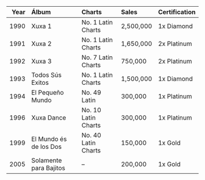 |   Year | Álbum                  | Charts              | Sales     | Certification   |
|-------:|:-----------------------|:--------------------|:----------|:----------------|
|   1990 | Xuxa 1                 | No. 1 Latin Charts  | 2,500,000 | 1x Diamond      |
|   1991 | Xuxa 2                 | No. 1 Latin Charts  | 1,650,000 | 2x Platinum     |
|   1992 | Xuxa 3                 | No. 7 Latin Charts  | 750,000   | 2x Platinum     |
|   1993 | Todos Sús Exitos       | No. 1 Latin Charts  | 1,500,000 | 1x Diamond      |
|   1994 | El Pequeño Mundo       | No. 49 Latin        | 300,000   | 1x Platinum     |
|   1996 | Xuxa Dance             | No. 10 Latin Charts | 300,000   | 1x Platinum     |
|   1999 | El Mundo és de los Dos | No. 40 Latin Charts | 150,000   | 1x Gold         |
|   2005 | Solamente para Bajitos | –                   | 200,000   | 1x Gold         |